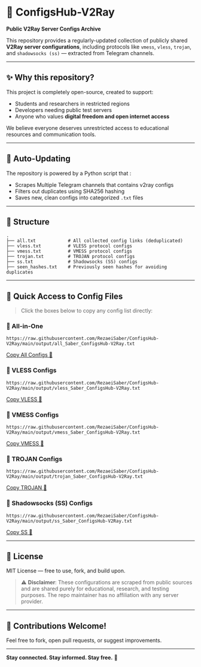 # 📡 ConfigsHub-V2Ray

**Public V2Ray Server Configs Archive**

This repository provides a regularly-updated collection of publicly shared **V2Ray server configurations**, including protocols like `vmess`, `vless`, `trojan`, and `shadowsocks (ss)` — extracted from Telegram channels.

---

## ✨ Why this repository?

This project is completely open-source, created to support:

* Students and researchers in restricted regions
* Developers needing public test servers
* Anyone who values **digital freedom and open internet access**

We believe everyone deserves unrestricted access to educational resources and communication tools.

---

## 🔄 Auto-Updating

The repository is powered by a Python script that :

* Scrapes Multiple Telegram channels that contains v2ray configs
* Filters out duplicates using SHA256 hashing
* Saves new, clean configs into categorized `.txt` files

---

## 📁 Structure

```
.
├── all.txt            # All collected config links (deduplicated)
├── vless.txt          # VLESS protocol configs
├── vmess.txt          # VMESS protocol configs
├── trojan.txt         # TROJAN protocol configs
├── ss.txt             # Shadowsocks (SS) configs
├── seen_hashes.txt    # Previously seen hashes for avoiding duplicates

```

---

## 🚀 Quick Access to Config Files

> Click the boxes below to copy any config list directly:


### 🔹 All-in-One

```
https://raw.githubusercontent.com/RezaeiSaber/ConfigsHub-V2Ray/main/output/all_Saber_ConfigsHub-V2Ray.txt
```

[Copy All Configs 🔗](https://raw.githubusercontent.com/RezaeiSaber/ConfigsHub-V2Ray/main/output/all_Saber_ConfigsHub-V2Ray.txt)

### 🔹 VLESS Configs

```
https://raw.githubusercontent.com/RezaeiSaber/ConfigsHub-V2Ray/main/output/vless_Saber_ConfigsHub-V2Ray.txt
```

[Copy VLESS 🔗](https://raw.githubusercontent.com/RezaeiSaber/ConfigsHub-V2Ray/main/vless_Saber_ConfigsHub-V2Ray.txt)

### 🔹 VMESS Configs

```
https://raw.githubusercontent.com/RezaeiSaber/ConfigsHub-V2Ray/main/output/vmess_Saber_ConfigsHub-V2Ray.txt
```

[Copy VMESS 🔗](https://raw.githubusercontent.com/RezaeiSaber/ConfigsHub-V2Ray/main/output/vmess_Saber_ConfigsHub-V2Ray.txt)

### 🔹 TROJAN Configs

```
https://raw.githubusercontent.com/RezaeiSaber/ConfigsHub-V2Ray/main/output/trojan_Saber_ConfigsHub-V2Ray.txt
```

[Copy TROJAN 🔗](https://raw.githubusercontent.com/RezaeiSaber/ConfigsHub-V2Ray/main/output/trojan_Saber_ConfigsHub-V2Ray.txt)

### 🔹 Shadowsocks (SS) Configs

```
https://raw.githubusercontent.com/RezaeiSaber/ConfigsHub-V2Ray/main/output/ss_Saber_ConfigsHub-V2Ray.txt
```

[Copy SS 🔗](https://raw.githubusercontent.com/RezaeiSaber/ConfigsHub-V2Ray/main/output/ss_Saber_ConfigsHub-V2Ray.txt)


---

## 📜 License

MIT License — free to use, fork, and build upon.

> ⚠️ **Disclaimer**: These configurations are scraped from public sources and are shared purely for educational, research, and testing purposes. The repo maintainer has no affiliation with any server provider.

---

## 🤝 Contributions Welcome!

Feel free to fork, open pull requests, or suggest improvements.

---

**Stay connected. Stay informed. Stay free.** 💙

